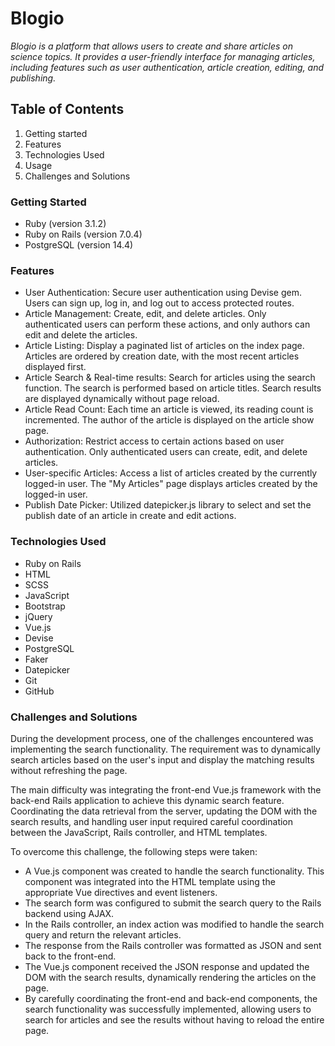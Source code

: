 # Blogio

*Blogio is a platform that allows users to create and share articles on science topics. It provides a user-friendly interface for managing articles, including features such as user authentication, article creation, editing, and publishing.*


## Table of Contents
1. Getting started
2. Features
3. Technologies Used
4. Usage
6. Challenges and Solutions

### Getting Started
- Ruby (version 3.1.2)
- Ruby on Rails (version 7.0.4)
- PostgreSQL (version 14.4)

### Features
- User Authentication: Secure user authentication using Devise gem. Users can sign up, log in, and log out to access protected routes.
- Article Management: Create, edit, and delete articles. Only authenticated users can perform these actions, and only authors can edit and delete the articles.
- Article Listing: Display a paginated list of articles on the index page. Articles are ordered by creation date, with the most recent articles displayed first.
- Article Search & Real-time results: Search for articles using the search function. The search is performed based on article titles. Search results are displayed dynamically without page reload.
- Article Read Count: Each time an article is viewed, its reading count is incremented. The author of the article is displayed on the article show page.
- Authorization: Restrict access to certain actions based on user authentication. Only authenticated users can create, edit, and delete articles.
- User-specific Articles: Access a list of articles created by the currently logged-in user. The "My Articles" page displays articles created by the logged-in user.
- Publish Date Picker: Utilized datepicker.js library to select and set the publish date of an article in create and edit actions. 

### Technologies Used
- Ruby on Rails
- HTML
- SCSS
- JavaScript
- Bootstrap
- jQuery
- Vue.js
- Devise
- PostgreSQL
- Faker
- Datepicker
- Git
- GitHub

### Challenges and Solutions
During the development process, one of the challenges encountered was implementing the search functionality. The requirement was to dynamically search articles based on the user's input and display the matching results without refreshing the page.

The main difficulty was integrating the front-end Vue.js framework with the back-end Rails application to achieve this dynamic search feature. Coordinating the data retrieval from the server, updating the DOM with the search results, and handling user input required careful coordination between the JavaScript, Rails controller, and HTML templates.

To overcome this challenge, the following steps were taken:

- A Vue.js component was created to handle the search functionality. This component was integrated into the HTML template using the appropriate Vue directives and event listeners.
- The search form was configured to submit the search query to the Rails backend using AJAX.
- In the Rails controller, an index action was modified to handle the search query and return the relevant articles.
- The response from the Rails controller was formatted as JSON and sent back to the front-end.
- The Vue.js component received the JSON response and updated the DOM with the search results, dynamically rendering the articles on the page.
- By carefully coordinating the front-end and back-end components, the search functionality was successfully implemented, allowing users to search for articles and see the results without having to reload the entire page.

